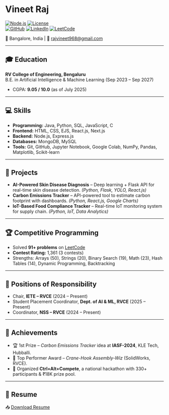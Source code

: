# Vineet Raj

[![Node.js](https://img.shields.io/badge/Node.js-22.14.0-green)](https://nodejs.org/) 
[![License](https://img.shields.io/badge/License-ISC-blue)](https://opensource.org/licenses/ISC)  
[![GitHub](https://img.shields.io/badge/GitHub-rajvineet968-black?logo=github)](https://github.com/rajvineet968)
[![LinkedIn](https://img.shields.io/badge/LinkedIn-Vineet%20Raj-blue?logo=linkedin)](https://linkedin.com/in/vineet-raj-589b11298)
[![LeetCode](https://img.shields.io/badge/LeetCode-rajvineet968-orange?logo=leetcode)](https://leetcode.com/u/rajvineet968/)  

📍 Bangalore, India | 📧 [rajvineet968@gmail.com](mailto:rajvineet968@gmail.com)  

---

## 🎓 Education
**RV College of Engineering, Bengaluru**  
B.E. in Artificial Intelligence & Machine Learning (Sep 2023 – Sep 2027)  
- CGPA: **9.05 / 10.0** (as of July 2025)  

---

## 💻 Skills
- **Programming:** Java, Python, SQL, JavaScript, C  
- **Frontend:** HTML, CSS, EJS, React.js, Next.js  
- **Backend:** Node.js, Express.js  
- **Databases:** MongoDB, MySQL  
- **Tools:** Git, GitHub, Jupyter Notebook, Google Colab, NumPy, Pandas, Matplotlib, Scikit-learn  

---

## 🚀 Projects
- **AI-Powered Skin Disease Diagnosis** – Deep learning + Flask API for real-time skin disease detection. *(Python, Flask, YOLO, React.js)*  
- **Carbon Emissions Tracker** – API-powered tool to estimate carbon footprint with dashboards. *(Python, React.js, Google Charts)*  
- **IoT-Based Food Compliance Tracker** – Real-time IoT monitoring system for supply chain. *(Python, IoT, Data Analytics)*  

---

## 🏆 Competitive Programming
- Solved **91+ problems** on [LeetCode](https://leetcode.com/u/rajvineet968/)  
- **Contest Rating:** 1,361 (3 contests)  
- Strengths: Arrays (50), Strings (20), Binary Search (19), Math (23), Hash Tables (14), Dynamic Programming, Backtracking  

---

## 🎯 Positions of Responsibility
- Chair, **IETE – RVCE** (2024 – Present)  
- Student Placement Coordinator, **Dept. of AI & ML, RVCE** (2025 – Present)  
- Coordinator, **NSS – RVCE** (2024 – Present)  

---

## 🥇 Achievements
- 🏆 1st Prize – *Carbon Emissions Tracker* idea at **IASF-2024**, KLE Tech, Hubballi.  
- 🥈 Top Performer Award – *Crane-Hook Assembly-Wiz* (SolidWorks, RVCE).  
- 🎤 Organized **Ctrl+Alt+Compete**, a national hackathon with 330+ participants & ₹18K prize pool.  

---

## 📄 Resume
📥 [Download Resume](./VINEET_RESUME_1.pdf)  
